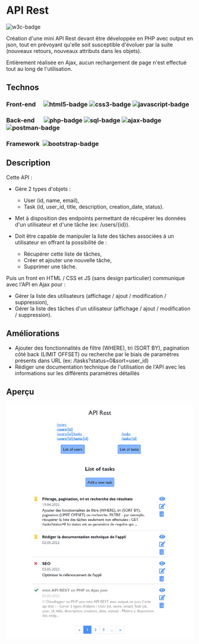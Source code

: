 # API Rest
![w3c-badge](https://img.shields.io/badge/W3C-validation-green?style=for-the-badge)

Création d'une mini API Rest devant être développée en PHP avec output en json, tout en prévoyant qu'elle soit susceptible d'évoluer par la suite (nouveaux retours, nouveaux attributs dans les objets).

Entièrement réalisée en Ajax, aucun rechargement de page n'est effectué tout au long de l'utilisation.


## Technos
### Front-end&emsp; ![html5-badge](https://img.shields.io/badge/HTML5-orange?style=for-the-badge&color=f0632a) ![css3-badge](https://img.shields.io/badge/CSS3-blue?style=for-the-badge&color=3b9ad8) ![javascript-badge](https://img.shields.io/badge/JavaScript-yellow?style=for-the-badge&color=eed94d)
### Back-end &emsp; ![php-badge](https://img.shields.io/badge/PHP-9cf?style=for-the-badge&color=8a9bd4) ![sql-badge](https://img.shields.io/badge/SQL-orange?style=for-the-badge&color=e68d02) ![ajax-badge](https://img.shields.io/badge/Ajax-blue?style=for-the-badge&color=3f92cb) ![postman-badge](https://img.shields.io/badge/Postman-orange?style=for-the-badge&color=fe6b3b)
### Framework&nbsp; ![bootstrap-badge](https://img.shields.io/badge/Bootstrap-blueviolet?style=for-the-badge&color=8c57d9)


## Description
Cette API :
- Gère 2 types d'objets :
    - User (id, name, email),
    - Task (id, user_id, title, description, creation_date, status).

- Met à disposition des endpoints permettant de récupérer les données d'un utilisateur et d'une tâche (ex: /users/{id}).

- Doit être capable de manipuler la liste des tâches associées à un utilisateur en offrant la possibilité de :
    - Récupérer cette liste de tâches,
    - Créer et ajouter une nouvelle tâche,
    - Supprimer une tâche.

Puis un front en HTML / CSS et JS (sans design particulier) communique avec l'API en Ajax pour :
- Gérer la liste des utilisateurs (affichage / ajout / modification / suppression),
- Gérer la liste des tâches d'un utilisateur (affichage / ajout / modification / suppression).


## Améliorations
- Ajouter des fonctionnalités de filtre (WHERE), tri (SORT BY), pagination côté back (LIMIT OFFSET) ou recherche par le biais de paramètres présents dans URL (ex: /tasks?status=0&sort=user_id)
- Rédiger une documentation technique de l'utilisation de l'API avec les informations sur les différents paramètres détaillés


## Aperçu
![screenshot](https://github.com/celine-trv/api_rest/blob/master/screenshot.jpg)
